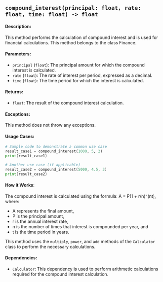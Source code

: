 ## `compound_interest(principal: float, rate: float, time: float) -> float`

#### Description:
This method performs the calculation of compound interest and is used for financial calculations. This method belongs to the class Finance.

#### Parameters:
- `principal` (`float`): The principal amount for which the compound interest is calculated.
- `rate` (`float`): The rate of interest per period, expressed as a decimal.
- `time` (`float`): The time period for which the interest is calculated.

#### Returns:
- `float`: The result of the compound interest calculation.

#### Exceptions:
This method does not throw any exceptions.

#### Usage Cases:

```python
# Sample code to demonstrate a common use case
result_case1 = compound_interest(1000, 5, 2)
print(result_case1)

# Another use case (if applicable)
result_case2 = compound_interest(5000, 4.5, 3)
print(result_case2)
```

#### How it Works:

The compound interest is calculated using the formula: A = P(1 + r/n)^(nt), where:
- A represents the final amount,
- P is the principal amount,
- r is the annual interest rate,
- n is the number of times that interest is compounded per year, and
- t is the time period in years.

This method uses the `multiply`, `power`, and `add` methods of the `Calculator` class to perform the necessary calculations.

#### Dependencies:
- `Calculator`: This dependency is used to perform arithmetic calculations required for the compound interest calculation.